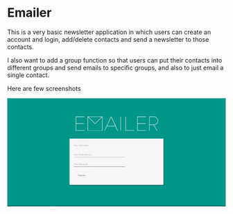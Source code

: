 # Emailer

This is a very basic newsletter application in which users can create an account and login, add/delete contacts and send a newsletter to those contacts. 

I also want to add a group function so that users can put their contacts into different groups and send emails to specific groups, and also to just email a single contact. 

Here are  few screenshots 

![Register Page](screenshots\register_page.png)
